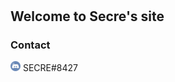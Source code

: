 # 
## Welcome to Secre's site
### Contact
<img src="discord logo.png" alt="Discord" style="width:16px;height:16px;"> SECRE#8427